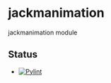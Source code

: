 # jackmanimation
jackmanimation module

## Status
* [![Pylint](https://github.com/Jackmanimation/jackmanimation/actions/workflows/pylint.yml/badge.svg)](https://github.com/Jackmanimation/jackmanimation/actions/workflows/pylint.yml)
